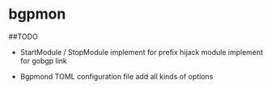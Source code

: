 # bgpmon

##TODO
- StartModule / StopModule
	implement for prefix hijack module
	implement for gobgp link

- Bgpmond TOML configuration file
	add all kinds of options

